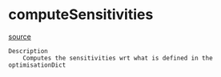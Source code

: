 # computeSensitivities

[source](github.com/OpenFOAM-jp/OpenFOAM-utilities-tutorials-jp/blob/master/v1906/postProcessing/optimisation/computeSensitivities/computeSensitivities.C/computeSensitivities.C)

```
Description
    Computes the sensitivities wrt what is defined in the optimisationDict


```

